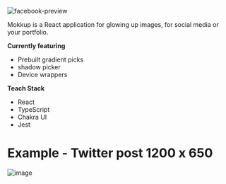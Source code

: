 
![facebook-preview](https://user-images.githubusercontent.com/45261205/125671068-9163d17e-cf82-493d-b47b-727de2967abe.jpg)

Mokkup is a React application for glowing up images, for social media or your portfolio.

**Currently featuring**
- Prebuilt gradient picks
- shadow picker
- Device wrappers

**Teach Stack**
- React
- TypeScript
- Chakra UI
- Jest

# Example - Twitter post 1200 x 650
![image](https://user-images.githubusercontent.com/45261205/125670896-1ce72e95-ecbe-4395-b709-2d776d7566a5.png)

